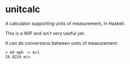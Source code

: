# unitcalc
A calculator supporting units of measurement, in Haskell.

This is a WIP and isn't very useful yet.

It can do conversions between units of measurement:

```
> 60 mph -> m/s
26.8224 m/s
```
